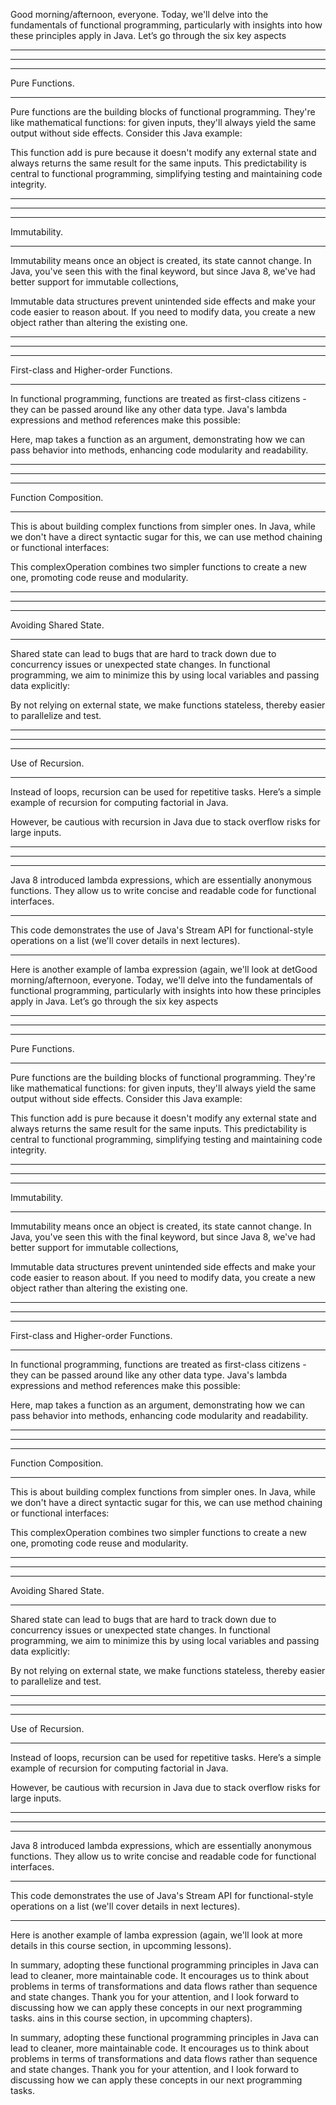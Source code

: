 Good morning/afternoon, everyone. Today, we'll delve into the fundamentals of functional programming, particularly with insights into how these principles apply in Java. Let’s go through the six key aspects

-------------------
-------------------
-------------------

Pure Functions.

-------------------

Pure functions are the building blocks of functional programming. They're like mathematical functions: for given inputs, they'll always yield the same output without side effects. Consider this Java example:

This function add is pure because it doesn't modify any external state and always returns the same result for the same inputs. This predictability is central to functional programming, simplifying testing and maintaining code integrity.

-------------------
-------------------
-------------------

Immutability.

-------------------

Immutability means once an object is created, its state cannot change. In Java, you've seen this with the final keyword, but since Java 8, we've had better support for immutable collections,

Immutable data structures prevent unintended side effects and make your code easier to reason about. If you need to modify data, you create a new object rather than altering the existing one.

-------------------
-------------------
-------------------

First-class and Higher-order Functions.

-------------------

In functional programming, functions are treated as first-class citizens - they can be passed around like any other data type. Java's lambda expressions and method references make this possible:

Here, map takes a function as an argument, demonstrating how we can pass behavior into methods, enhancing code modularity and readability.

-------------------
-------------------
-------------------

Function Composition.

-------------------

This is about building complex functions from simpler ones. In Java, while we don't have a direct syntactic sugar for this, we can use method chaining or functional interfaces:

This complexOperation combines two simpler functions to create a new one, promoting code reuse and modularity.

-------------------
-------------------
-------------------

Avoiding Shared State.

-------------------

Shared state can lead to bugs that are hard to track down due to concurrency issues or unexpected state changes. In functional programming, we aim to minimize this by using local variables and passing data explicitly:

By not relying on external state, we make functions stateless, thereby easier to parallelize and test.

-------------------
-------------------
-------------------

Use of Recursion.

-------------------

Instead of loops, recursion can be used for repetitive tasks. Here’s a simple example of recursion for computing factorial in Java.

However, be cautious with recursion in Java due to stack overflow risks for large inputs.

-------------------
-------------------
-------------------

Java 8 introduced lambda expressions, which are essentially anonymous functions. They allow us to write concise and readable code for functional interfaces.

-------------------

This code demonstrates the use of Java's Stream API for functional-style operations on a list (we'll cover details in next lectures).

-------------------

Here is another example of lamba expression (again, we'll look at detGood morning/afternoon, everyone. Today, we'll delve into the fundamentals of functional programming, particularly with insights into how these principles apply in Java. Let’s go through the six key aspects

-------------------
-------------------
-------------------

Pure Functions.

-------------------

Pure functions are the building blocks of functional programming. They're like mathematical functions: for given inputs, they'll always yield the same output without side effects. Consider this Java example:

This function add is pure because it doesn't modify any external state and always returns the same result for the same inputs. This predictability is central to functional programming, simplifying testing and maintaining code integrity.

-------------------
-------------------
-------------------

Immutability.

-------------------

Immutability means once an object is created, its state cannot change. In Java, you've seen this with the final keyword, but since Java 8, we've had better support for immutable collections,

Immutable data structures prevent unintended side effects and make your code easier to reason about. If you need to modify data, you create a new object rather than altering the existing one.

-------------------
-------------------
-------------------

First-class and Higher-order Functions.

-------------------

In functional programming, functions are treated as first-class citizens - they can be passed around like any other data type. Java's lambda expressions and method references make this possible:

Here, map takes a function as an argument, demonstrating how we can pass behavior into methods, enhancing code modularity and readability.

-------------------
-------------------
-------------------

Function Composition.

-------------------

This is about building complex functions from simpler ones. In Java, while we don't have a direct syntactic sugar for this, we can use method chaining or functional interfaces:

This complexOperation combines two simpler functions to create a new one, promoting code reuse and modularity.

-------------------
-------------------
-------------------

Avoiding Shared State.

-------------------

Shared state can lead to bugs that are hard to track down due to concurrency issues or unexpected state changes. In functional programming, we aim to minimize this by using local variables and passing data explicitly:

By not relying on external state, we make functions stateless, thereby easier to parallelize and test.

-------------------
-------------------
-------------------

Use of Recursion.

-------------------

Instead of loops, recursion can be used for repetitive tasks. Here’s a simple example of recursion for computing factorial in Java.

However, be cautious with recursion in Java due to stack overflow risks for large inputs.

-------------------
-------------------
-------------------

Java 8 introduced lambda expressions, which are essentially anonymous functions. They allow us to write concise and readable code for functional interfaces.

-------------------

This code demonstrates the use of Java's Stream API for functional-style operations on a list (we'll cover details in next lectures).

-------------------

Here is another example of lamba expression (again, we'll look at more details in this course section, in upcomming lessons).

In summary, adopting these functional programming principles in Java can lead to cleaner, more maintainable code. It encourages us to think about problems in terms of transformations and data flows rather than sequence and state changes. Thank you for your attention, and I look forward to discussing how we can apply these concepts in our next programming tasks.
ains in this course section, in upcomming chapters).

In summary, adopting these functional programming principles in Java can lead to cleaner, more maintainable code. It encourages us to think about problems in terms of transformations and data flows rather than sequence and state changes. Thank you for your attention, and I look forward to discussing how we can apply these concepts in our next programming tasks.

